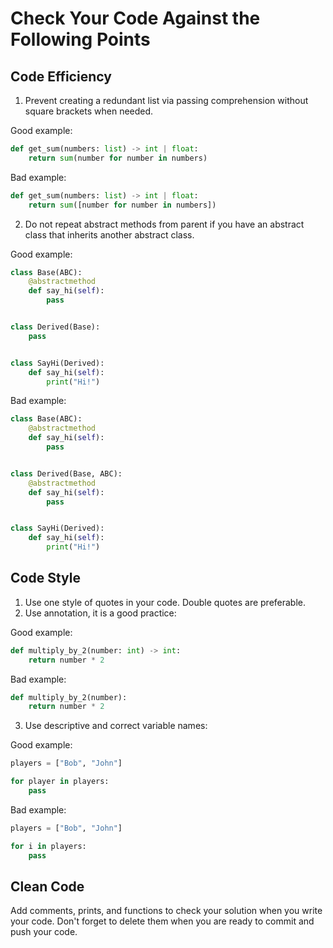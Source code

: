 # Сheck Your Code Against the Following Points

## Code Efficiency

1. Prevent creating a redundant list via passing comprehension without square brackets when needed.

Good example:

```python
def get_sum(numbers: list) -> int | float:
    return sum(number for number in numbers)
```

Bad example:

```python
def get_sum(numbers: list) -> int | float:
    return sum([number for number in numbers])
```

2. Do not repeat abstract methods from parent if you have an abstract class that inherits another abstract class.

Good example:

```python
class Base(ABC):
    @abstractmethod
    def say_hi(self):
        pass


class Derived(Base):
    pass


class SayHi(Derived):
    def say_hi(self):
        print("Hi!")
```

Bad example:

```python
class Base(ABC):
    @abstractmethod
    def say_hi(self):
        pass


class Derived(Base, ABC):
    @abstractmethod
    def say_hi(self):
        pass


class SayHi(Derived):
    def say_hi(self):
        print("Hi!")
```

## Code Style

1. Use one style of quotes in your code. Double quotes are preferable.
2. Use annotation, it is a good practice:

Good example:

```python
def multiply_by_2(number: int) -> int:
    return number * 2
```

Bad example:

```python
def multiply_by_2(number):
    return number * 2
```

3. Use descriptive and correct variable names:

Good example:

```python
players = ["Bob", "John"]

for player in players:
    pass
```

Bad example:

```python
players = ["Bob", "John"]

for i in players:
    pass
```

## Clean Code

Add comments, prints, and functions to check your solution when you write your code. 
Don't forget to delete them when you are ready to commit and push your code.
